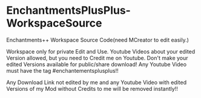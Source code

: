 # EnchantmentsPlusPlus-WorkspaceSource
Enchantments++ Workspace Source Code(need MCreator to edit easily.)

Workspace only for private Edit and Use. Youtube Videos about your edited Version allowed, but you need to Credit me on Youtube. Don't make your edited Versions available for public/share download! Any Youtube Video must have the tag #enchantementsplusplus!!

Any Download Link not edited by me and any Youtube Video with edited Versions of my Mod without Credits to me will be removed instantly!!
